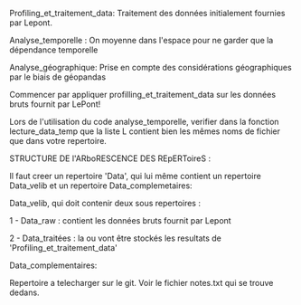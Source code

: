 Profiling_et_traitement_data: 
Traitement des données initialement fournies par Lepont.

Analyse_temporelle : 
On moyenne dans l'espace pour ne garder que la dépendance temporelle

Analyse_géographique:
Prise en compte des considérations géographiques par le biais de géopandas





  

Commencer par appliquer profilling_et_traitement_data sur les données bruts fournit par LePont!

Lors de l'utilisation du code analyse_temporelle, verifier dans la fonction lecture_data_temp que la liste L contient bien les mêmes noms de fichier que dans votre repertoire. 

STRUCTURE DE l'ARboRESCENCE DES REpERToireS : 

Il faut creer un repertoire 'Data', qui lui même contient un repertoire Data_velib et un repertoire Data_complemetaires:

Data_velib, qui doit contenir deux sous repertoires :

1 - Data_raw : contient les données bruts fournit par Lepont

2 - Data_traitées : la ou vont être stockés les resultats de 'Profiling_et_traitement_data'



Data_complementaires:

Repertoire a telecharger sur le git. Voir le fichier notes.txt qui se trouve dedans.

